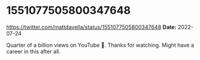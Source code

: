 # 1551077505800347648
https://twitter.com/mattdavella/status/1551077505800347648
**Date:** 2022-07-24

Quarter of a billion views on YouTube 🤯. Thanks for watching. Might have a career in this after all.
